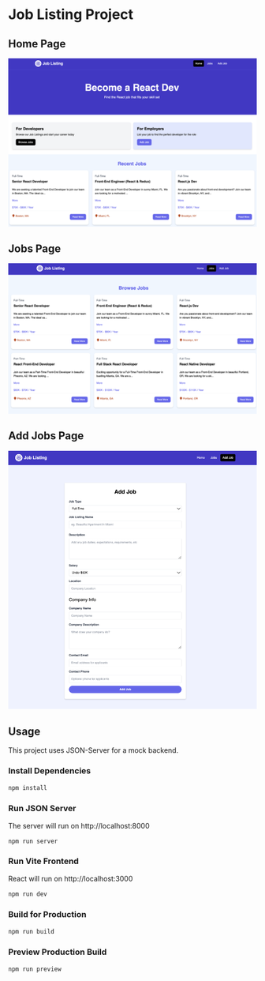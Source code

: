 # Job Listing Project 

## Home Page
![Home Page](public/screen.png)

## Jobs Page
![Jobs Page](public/jobpage.png)

## Add Jobs Page
![Add Jobs Page](public/addjobpage.png)

## Usage

This project uses JSON-Server for a mock backend.

### Install Dependencies

```bash
npm install
```

### Run JSON Server

The server will run on http://localhost:8000

```bash
npm run server
```

### Run Vite Frontend

React will run on http://localhost:3000

```bash
npm run dev
```

### Build for Production

```bash
npm run build
```

### Preview Production Build

```bash
npm run preview
```
